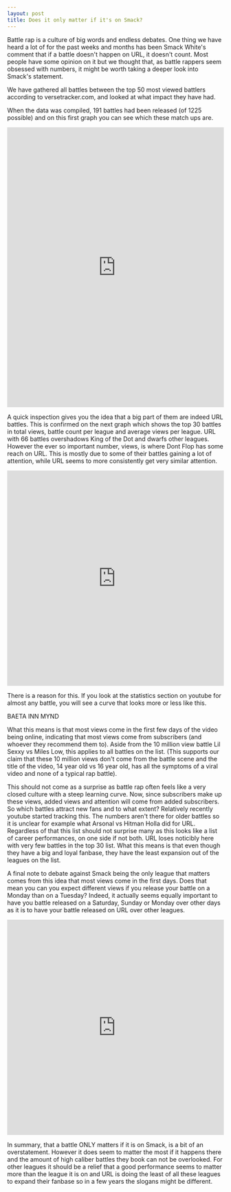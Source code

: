 ```yaml
---
layout: post
title: Does it only matter if it's on Smack?
---
```


Battle rap is a culture of big words and endless debates. One thing we have heard a lot of for the past weeks and months has been Smack White's comment that if a battle doesn't happen on URL, it doesn't count. Most people have some opinion on it but we thought that, as battle rappers seem obsessed with numbers, it might be worth taking a deeper look into Smack's statement.

We have gathered all battles between the top 50 most viewed battlers according to versetracker.com, and looked at what impact they have had.

When the data was compiled, 191 battles had been released (of 1225 possible) and on this first graph you can see which these match ups are.

<iframe src='http://hjonasson.github.io/top50/' width='100%' height='650' frameborder='0'></iframe>

A quick inspection gives you the idea that a big part of them are indeed URL battles. This is confirmed on the next graph which shows the top 30 battles in total views, battle count per league and average views per league. URL with 66 battles overshadows King of the Dot and dwarfs other leagues. However the ever so important number, views, is where Dont Flop has some reach on URL. This is mostly due to some of their battles gaining a lot of attention, while URL seems to more consistently get very similar attention.

<iframe src='http://hjonasson.github.io/topBar/' width='100%' height='500' frameborder='0'></iframe>

There is a reason for this. If you look at the statistics section on youtube for almost any battle, you will see a curve that looks more or less like this. 

BAETA INN MYND

What this means is that most views come in the first few days of the video being online, indicating that most views come from subscribers (and whoever they recommend them to). Aside from the 10 million view battle Lil Sexxy vs Miles Low, this applies to all battles on the list. (This supports our claim that these 10 million views don't come from the battle scene and the title of the video, 14 year old vs 16 year old, has all the symptoms of a viral video and none of a typical rap battle).

This should not come as a surprise as battle rap often feels like a very closed culture with a steep learning curve. Now, since subscribers make up these views, added views and attention will come from added subscribers. So which battles attract new fans and to what extent? Relatively recently youtube started tracking this. The numbers aren't there for older battles so it is unclear for example what Arsonal vs Hitman Holla did for URL. Regardless of that this list should not surprise many as this looks like a list of career performances, on one side if not both. URL loses noticibly here with very few battles in the top 30 list. What this means is that even though they have a big and loyal fanbase, they have the least expansion out of the leagues on the list.

A final note to debate against Smack being the only league that matters comes from this idea that most views come in the first days. Does that mean you can you expect different views if you release your battle on a Monday than on a Tuesday? Indeed, it actually seems equally important to have you battle released on a Saturday, Sunday or Monday over other days as it is to have your battle released on URL over other leagues.

<iframe src='http://hjonasson.github.io/topBar2/' width='100%' height='500' frameborder='0'></iframe>

In summary, that a battle ONLY matters if it is on Smack, is a bit of an overstatement. However it does seem to matter the most if it happens there and the amount of high caliber battles they book can not be overlooked. For other leagues it should be a relief that a good performance seems to matter more than the league it is on and URL is doing the least of all these leagues to expand their fanbase so in a few years the slogans might be different.
